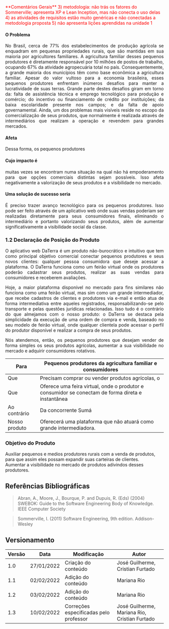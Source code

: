 <span style="color:red">
 **Comentários Gerais**
3) metodologia: não trás os fatores do Sommerville; apresenta XP e Lean Inception, mas não conecta o uso delas
4) as atividades de requisitos estão muito genéricas e não conectadas a metodologia proposta
5) não apresenta lições aprendidas na unidade 1
</span>

#### O Problema
<p style="text-align: justify">
No Brasil, cerca de 77% dos estabelecimentos de produção agrícola se enquadram em pequenas propriedades rurais, que são mantidas em sua maioria por agricultores familiares. A agricultura familiar desses pequenos produtores é diretamente responsável por 10 milhões de postos de trabalho, ocupando 67% da atividade agropecuária total no país. Consequentemente, a grande maioria dos municípios têm como base econômica a agricultura familiar.
Apesar do valor vultoso para a economia brasileira, esses pequenos produtores enfrentam inúmeros desafios para manter a lucratividade de suas terras. Grande parte destes desafios giram em torno da: falta de assistência técnica e emprego tecnológico para produção e comércio; do incentivo ou financiamento de crédito por instituições; da baixa escolaridade presente nos campos; e da falta de apoio governamental.
Ainda, um dos problemas mais visíveis reside no escopo da comercialização de seus produtos, que normalmente é realizada através de intermediários que realizam a operação e revendem para grandes mercados.
</p>

#### Afeta
<p style="text-align: justify">
Dessa forma, os pequenos produtores
</p>

#### Cujo impacto é
<p style="text-align: justify">
muitas vezes se encontram numa situação na qual não há empoderamento para que opções comerciais distintas sejam possíveis. Isso afeta negativamente a valorização de seus produtos e a visibilidade no mercado.
</p>

#### Uma solução de sucesso seria
<p style="text-align: justify">
É preciso trazer avanço tecnológico para os pequenos produtores. Isso pode ser feito através de um aplicativo web onde suas vendas poderiam ser realizadas diretamente para seus consumidores finais, eliminando o intermediário e portanto valorizando seus produtos, além de aumentar significativamente a visibilidade social da classe.
</p>

### 1.2 Declaração de Posição do Produto
<p style="text-align: justify">
O aplicativo web DaTerra é um produto não-burocrático e intuitivo que tem como principal objetivo 	comercial conectar pequenos produtores e seus novos clientes: qualquer pessoa consumidora que deseje acessar a plataforma. O DaTerra funciona como um feirão virtual onde os produtores poderão 	cadastrar seus produtos,  realizar as suas vendas para consumidores e receberem 	avaliações.
</p>
<p style="text-align: justify">
Hoje, a maior plataforma disponível no mercado para fins similares não funciona como uma feirão virtual, mas sim como um grande intermediador, que recebe cadastros de clientes e produtores via e-mail e então atua de forma intermediativa entre aqueles registrados, responsabilizando-se pelo transporte e pelas questões jurídicas relacionadas. Isso tudo é o contrário do que almejamos com o nosso produto: o DaTerra se destaca pela simplicidade da execução de uma ordem de compra e venda, baseado no seu modelo de feirão virtual, onde qualquer clientela pode acessar o perfil do produtor disponível e realizar a compra de seus produtos. 
</p>
<p style="text-align: justify">
Nós atendemos, então, os pequenos produtores que desejam vender de forma simples os seus 	produtos agrícolas, aumentar a sua visibilidade no mercado e adquirir consumidores rotativos.
</p>

Para | Pequenos produtores da agricultura familiar e consumidores
-----|------
Que | Precisam comprar ou vender produtos agrícolas, o
Que | Oferece uma feira virtual, onde o produtor e consumidor se conectam de forma direta e instantânea
Ao contrário | Da concorrente Sumá
Nosso produto | Oferecerá uma plataforma que não atuará como grande intermediadora.

### Objetivo do Produto

Auxiliar pequenos e medios produtores rurais com a venda de produtos, para que assim eles possam expandir suas carteiras de clientes.<br>
Aumentar a visibilidade no mercado de produtos adivindos desses produtores.

## Referências Bibliográficas
> Abran, A., Moore, J., Bourque, P. and Dupuis, R. (Eds) (2004) SWEBOK: Guide to the Software Engineering Body of Knowledge. IEEE Computer Society

> Sommerville, I. (2011) Software Engineering, 9th edition. Addison-Wesley

## Versionamento

 Versão|Data      |Modificação        |Autor
-------|----------|-------------------|--------
1.0    |27/01/2022|Criação do conteúdo| José Guilherme, Cristian Furtado
1.1    |02/02/2022|Adição do conteúdo | Mariana Rio
1.2    |03/02/2022|Adição do conteúdo | Mariana Rio
1.3    |10/02/2022|Correções especificadas pelo professor | José Guilherme, Mariana Rio, Cristian Furtado


